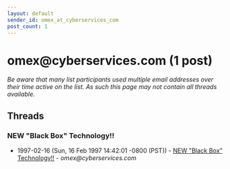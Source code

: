 ```yaml
---
layout: default
sender_id: omex_at_cyberservices_com
post_count: 1
---
```


# omex<span>@</span>cyberservices.com (1 post)

_Be aware that many list participants used multiple email addresses over their time active on the list. As such this page may not contain all threads available._

## Threads

### NEW "Black Box" Technology!!
+ 1997-02-16 (Sun, 16 Feb 1997 14:42:01 -0800 (PST)) - [NEW "Black Box" Technology!!](/archive/1997/02/f7d65a15b0ee76b2e61a58a2a7ee84f1ea1e50cbfca441c12829aa60e2f0a820) - _omex@cyberservices.com_

